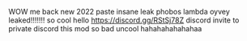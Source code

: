 WOW me back
new
2022 paste insane leak
phobos
lambda oyvey 
leaked!!!!!!! so cool hello https://discord.gg/RStSj78Z discord invite
to private discord
this mod
so bad uncool 
hahahahahahahaa
